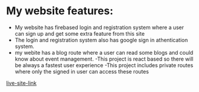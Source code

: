 # My website features:
- My website has firebased login and registration system where a user can sign up and get some extra feature from this site
- The login and registration system also has google sign in athentication system.
- my webite has a blog route where a user can read some blogs and could know about event management.
-This project is react based so there will be always a fastest user experience
-This project includes private routes where only the signed in user can access these routes

[live-site-link](https://react-event-management-9dca3.web.app)


